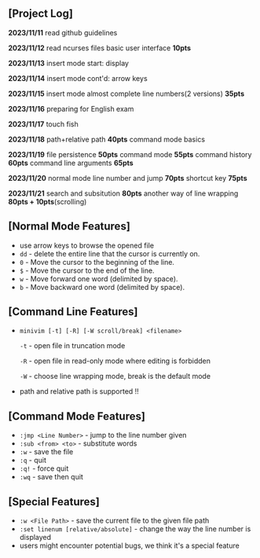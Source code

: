 ﻿## [Project Log]
**2023/11/11** 
read github guidelines

**2023/11/12** 
read ncurses files
basic user interface **10pts**

**2023/11/13**
 insert mode start: display
 
**2023/11/14**
 insert mode cont'd: arrow keys
 
**2023/11/15**
 insert mode almost complete
line numbers(2 versions) **35pts**

**2023/11/16**
 preparing for English exam
 
**2023/11/17**
 touch fish
 
**2023/11/18**
 path+relative path **40pts**
command mode basics

**2023/11/19** 
file persistence **50pts**
command mode **55pts**
command history **60pts**
command line arguments **65pts**

**2023/11/20** 
normal mode
line number and jump **70pts**
shortcut key **75pts**

**2023/11/21** 
search and subsitution **80pts**
another way of line wrapping **80pts + 10pts**(scrolling)

## [Normal Mode Features]

 - use arrow keys to browse the opened file
 - `dd` - delete the entire line that the cursor is currently on. 
 - `0` -  Move the cursor to the beginning of the line.
 - `$` - Move the cursor to the end of the line.
 - `w` - Move forward one word (delimited by space).
 - `b` - Move backward one word (delimited by space).
## [Command Line Features]

- `minivim [-t] [-R] [-W scroll/break] <filename>`

	`-t` - open file in truncation mode
	
 	`-R` - open file in read-only mode where editing is forbidden
	
 	`-W` - choose line wrapping mode, break is the default mode
- path and relative path is supported !!

## [Command Mode Features]
- `:jmp <Line Number>` - jump to the line number given
- `:sub <from> <to>` - substitute words
- `:w` - save the file
- `:q` - quit
- `:q!` - force quit
- `:wq` - save then quit

## [Special Features]
- `:w <File Path>` - save the current file to the given file path
- `:set linenum [relative/absolute]` - change the way the line number is displayed
- users might encounter potential bugs, we think it's a special feature
